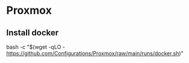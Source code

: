 # Proxmox


## Install docker
bash -c "$(wget -qLO - https://github.com/Configurations/Proxmox/raw/main/runs/docker.sh)"